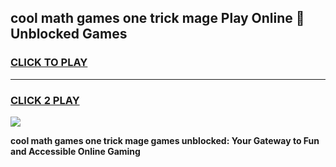 
## cool math games one trick mage Play Online 👋 Unblocked Games
<h3>
<a href="https://news.freeplayer.one?title=cool_math_games_one_trick_mage&ref=17CMG">CLICK TO PLAY</a></h3>
<hr>

<h3>
<a href="https://news.freeplayer.one?title=cool_math_games_one_trick_mage&ref=17CMG">CLICK 2 PLAY</a>
  
</h3>

<a href="https://news.freeplayer.one?title=cool_math_games_one_trick_mage&ref=17CMG/"><img src="https://clearcache.store/games.png"></a>


**cool math games one trick mage games unblocked: Your Gateway to Fun and Accessible Online Gaming**
